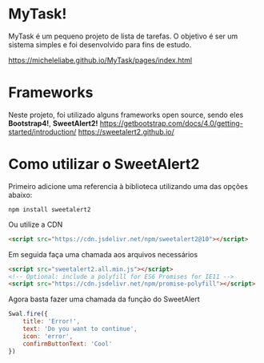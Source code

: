 # MyTask!

MyTask é um pequeno projeto de lista de tarefas. O objetivo é ser um sistema simples e foi desenvolvido para fins de estudo.

https://micheleliabe.github.io/MyTask/pages/index.html

# Frameworks

Neste projeto, foi utilizado alguns frameworks open source, sendo eles **Bootstrap4!**, **SweetAlert2!**
https://getbootstrap.com/docs/4.0/getting-started/introduction/
https://sweetalert2.github.io/



# Como utilizar o SweetAlert2
Primeiro adicione uma referencia à biblioteca utilizando uma das opções abaixo:

``npm install sweetalert2``

Ou utilize a CDN
```html
<script src="https://cdn.jsdelivr.net/npm/sweetalert2@10"></script>
```

Em seguida faça uma chamada aos arquivos necessários

```html
<script src="sweetalert2.all.min.js"></script>  
<!-- Optional: include a polyfill for ES6 Promises for IE11 --> 
<script src="https://cdn.jsdelivr.net/npm/promise-polyfill"></script>
```

Agora basta fazer uma chamada da função do SweetAlert
```javascript
Swal.fire({ 
	title: 'Error!', 
	text: 'Do you want to continue', 
	icon: 'error', 
	confirmButtonText: 'Cool'
})
```
